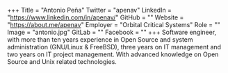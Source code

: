 +++
Title = "Antonio Peña"
Twitter = "apenav"
LinkedIn = "https://www.linkedin.com/in/apenav/"
GitHub = ""
Website = "https://about.me/apenav"
Employer = "Orbital Critical Systems"
Role = ""
Image = "antonio.jpg"
GitLab = ""
Facebook = ""
+++
Software engineer, with more than ten years experience in Open Source and system administration (GNU/Linux &amp; FreeBSD), three years on IT management and two years on IT project management. With advanced knowledge on Open Source and Unix related technologies.